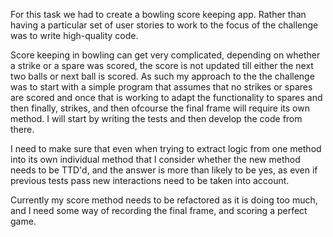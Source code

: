 For this task we had to create a bowling score keeping app. Rather than having a particular set of user stories to work to the focus of the challenge was to write high-quality code.

Score keeping in bowling can get very complicated, depending on whether a strike or a spare was scored,  the score is not updated till either the next two balls or next ball is scored. As such my approach to the the challenge was to start with a simple program that assumes that no strikes or spares are scored and once that is working to adapt the functionality to spares and then finally, strikes, and then ofcourse the final frame will require its own method. I will start by writing the tests and then develop the code from there.  

I need to make sure that even when trying to extract logic from one method into its own individual method that I consider whether the new method needs to be TTD'd, and the answer is more than likely to be yes, as even if previous tests pass new interactions need to be taken into account.

Currently my score method needs to be refactored as it is doing too much, and I need some way of recording the final frame, and scoring a perfect game. 